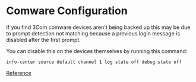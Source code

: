 Comware Configuration
=====================

If you find 3Com comware devices aren't being backed up this may be due to prompt detection not matching because a previous login message is disabled after the first prompt.

You can disable this on the devices themselves by running this command:

```text
info-center source default channel 1 log state off debug state off
```

[Reference](https://github.com/ytti/oxidized/issues/1171)
